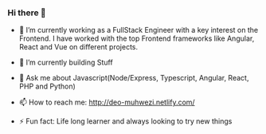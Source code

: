 ### Hi there 👋

- 🔭 I’m currently working as a FullStack Engineer with a key interest on the Frontend. I have worked with the top Frontend frameworks like Angular, React and Vue on different projects. 

- 🌱 I’m currently building Stuff
- 💬 Ask me about Javascript(Node/Express, Typescript, Angular, React, PHP and Python)

- 📫 How to reach me: http://deo-muhwezi.netlify.com/

- ⚡ Fun fact: Life long learner and always looking to try new things


